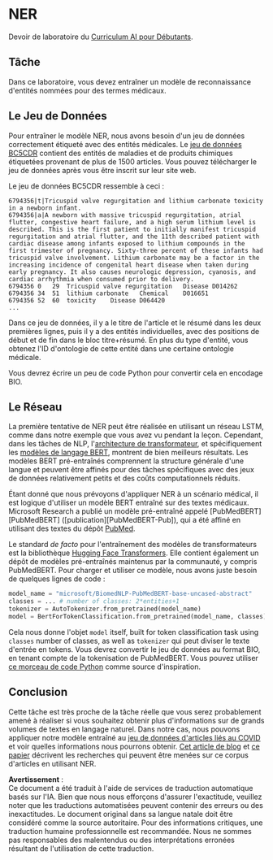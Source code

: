 # NER

Devoir de laboratoire du [Curriculum AI pour Débutants](https://github.com/microsoft/ai-for-beginners).

## Tâche

Dans ce laboratoire, vous devez entraîner un modèle de reconnaissance d'entités nommées pour des termes médicaux.

## Le Jeu de Données

Pour entraîner le modèle NER, nous avons besoin d'un jeu de données correctement étiqueté avec des entités médicales. Le [jeu de données BC5CDR](https://biocreative.bioinformatics.udel.edu/tasks/biocreative-v/track-3-cdr/) contient des entités de maladies et de produits chimiques étiquetées provenant de plus de 1500 articles. Vous pouvez télécharger le jeu de données après vous être inscrit sur leur site web.

Le jeu de données BC5CDR ressemble à ceci :

```
6794356|t|Tricuspid valve regurgitation and lithium carbonate toxicity in a newborn infant.
6794356|a|A newborn with massive tricuspid regurgitation, atrial flutter, congestive heart failure, and a high serum lithium level is described. This is the first patient to initially manifest tricuspid regurgitation and atrial flutter, and the 11th described patient with cardiac disease among infants exposed to lithium compounds in the first trimester of pregnancy. Sixty-three percent of these infants had tricuspid valve involvement. Lithium carbonate may be a factor in the increasing incidence of congenital heart disease when taken during early pregnancy. It also causes neurologic depression, cyanosis, and cardiac arrhythmia when consumed prior to delivery.
6794356	0	29	Tricuspid valve regurgitation	Disease	D014262
6794356	34	51	lithium carbonate	Chemical	D016651
6794356	52	60	toxicity	Disease	D064420
...
```

Dans ce jeu de données, il y a le titre de l'article et le résumé dans les deux premières lignes, puis il y a des entités individuelles, avec des positions de début et de fin dans le bloc titre+résumé. En plus du type d'entité, vous obtenez l'ID d'ontologie de cette entité dans une certaine ontologie médicale.

Vous devrez écrire un peu de code Python pour convertir cela en encodage BIO.

## Le Réseau

La première tentative de NER peut être réalisée en utilisant un réseau LSTM, comme dans notre exemple que vous avez vu pendant la leçon. Cependant, dans les tâches de NLP, l'[architecture de transformateur](https://en.wikipedia.org/wiki/Transformer_(machine_learning_model)), et spécifiquement les [modèles de langage BERT](https://en.wikipedia.org/wiki/BERT_(language_model)), montrent de bien meilleurs résultats. Les modèles BERT pré-entraînés comprennent la structure générale d'une langue et peuvent être affinés pour des tâches spécifiques avec des jeux de données relativement petits et des coûts computationnels réduits.

Étant donné que nous prévoyons d'appliquer NER à un scénario médical, il est logique d'utiliser un modèle BERT entraîné sur des textes médicaux. Microsoft Research a publié un modèle pré-entraîné appelé [PubMedBERT][PubMedBERT] ([publication][PubMedBERT-Pub]), qui a été affiné en utilisant des textes du dépôt [PubMed](https://pubmed.ncbi.nlm.nih.gov/).

Le standard *de facto* pour l'entraînement des modèles de transformateurs est la bibliothèque [Hugging Face Transformers](https://huggingface.co/). Elle contient également un dépôt de modèles pré-entraînés maintenus par la communauté, y compris PubMedBERT. Pour charger et utiliser ce modèle, nous avons juste besoin de quelques lignes de code :

```python
model_name = "microsoft/BiomedNLP-PubMedBERT-base-uncased-abstract"
classes = ... # number of classes: 2*entities+1
tokenizer = AutoTokenizer.from_pretrained(model_name)
model = BertForTokenClassification.from_pretrained(model_name, classes)
```

Cela nous donne l'objet `model` itself, built for token classification task using `classes` number of classes, as well as `tokenizer` qui peut diviser le texte d'entrée en tokens. Vous devrez convertir le jeu de données au format BIO, en tenant compte de la tokenisation de PubMedBERT. Vous pouvez utiliser [ce morceau de code Python](https://gist.github.com/shwars/580b55684be3328eb39ecf01b9cbbd88) comme source d'inspiration.

## Conclusion

Cette tâche est très proche de la tâche réelle que vous serez probablement amené à réaliser si vous souhaitez obtenir plus d'informations sur de grands volumes de textes en langage naturel. Dans notre cas, nous pouvons appliquer notre modèle entraîné au [jeu de données d'articles liés au COVID](https://www.kaggle.com/allen-institute-for-ai/CORD-19-research-challenge) et voir quelles informations nous pourrons obtenir. [Cet article de blog](https://soshnikov.com/science/analyzing-medical-papers-with-azure-and-text-analytics-for-health/) et [ce papier](https://www.mdpi.com/2504-2289/6/1/4) décrivent les recherches qui peuvent être menées sur ce corpus d'articles en utilisant NER.

**Avertissement** :  
Ce document a été traduit à l'aide de services de traduction automatique basés sur l'IA. Bien que nous nous efforçons d'assurer l'exactitude, veuillez noter que les traductions automatisées peuvent contenir des erreurs ou des inexactitudes. Le document original dans sa langue natale doit être considéré comme la source autoritaire. Pour des informations critiques, une traduction humaine professionnelle est recommandée. Nous ne sommes pas responsables des malentendus ou des interprétations erronées résultant de l'utilisation de cette traduction.